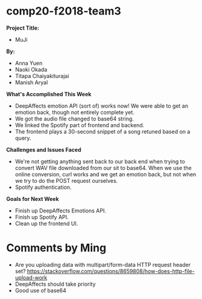 # comp20-f2018-team3

**Project Title:**
* MuJi

**By:**
* Anna Yuen
* Naoki Okada
* Titapa Chaiyakiturajai
* Manish Aryal

**What's Accomplished This Week**
* DeepAffects emotion API (sort of) works now! We were able to get an emotion
  back, though not entirely complete yet.
* We got the audio file changed to base64 string.
* We linked the Spotify part of frontend and backend.
* The frontend plays a 30-second snippet of a song retuned based on a query.

**Challenges and Issues Faced**
* We're not getting anything sent back to our back end when trying to convert
  WAV file downloaded from our sit to base64. When we use the online conversion,
  curl works and we get an emotion back, but not when we try to do the
  POST request ourselves.
* Spotify authentication.

**Goals for Next Week**
* Finish up DeepAffects Emotions API.
* Finish up Spotify API.
* Clean up the frontend UI.

# Comments by Ming
* Are you uploading data with multipart/form-data HTTP request header set? https://stackoverflow.com/questions/8659808/how-does-http-file-upload-work
* DeepAffects should take priority
* Good use of base64
